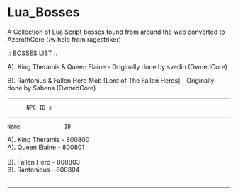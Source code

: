 # Lua_Bosses
A Collection of Lua Script bosses found from around the web converted to AzerothCore (/w help from ragestriker)


.: BOSSES LIST :.

A). King Theramis & Queen Elaine - Originally done by svedin (OwnedCore)

B). Rantonius & Fallen Hero Mob [Lord of The Fallen Heros] - Originally done by Sabens (OwnedCore) 







************************************
          NPC ID's
************************************
    Name              ID

A). King Theramis - 800800<br>
A). Queen Elaine - 800801<br>
<br>
B). Fallen Hero - 800803<br>
B). Rantonious - 800804<br>
<br>
************************************
